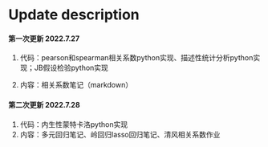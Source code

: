# Update description

#### 第一次更新 2022.7.27

1.  代码：pearson和spearman相关系数python实现、描述性统计分析python实现；JB假设检验python实现

2. 内容：相关系数笔记（markdown）

#### 第二次更新 2022.7.28

1. 代码：内生性蒙特卡洛python实现
2. 内容：多元回归笔记、岭回归lasso回归笔记、清风相关系数作业